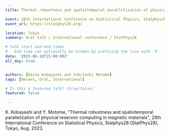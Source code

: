 ```yaml
---
title: Thermal robustness and spatiotemporal parallelization of physical reservoir computing in magnetic materials @ StatPhys

event: 28th International Conference on Statistical Physics, Statphys28 (StatPhys28)
event_url: https://statphys28.org/

location: Tokyo
summary: Oral talk / International conference / StatPhys28

# Talk start and end times.
#   End time can optionally be hidden by prefixing the line with `#`.
date: '2023-08-10T15:00:00Z'
all_day: true


authors: [Kaito Kobayashi and Yukitoshi Motome]
tags: [Recent, Oral, International]

# Is this a featured talk? (true/false)
featured: false

---
```

 K. Kobayashi and Y. Motome, "Thermal robustness and spatiotemporal parallelization of physical reservoir computing in magnetic materials", 28th International Conference on Statistical Physics, Statphys28 (StatPhys28), Tokyo, Aug. 2023.